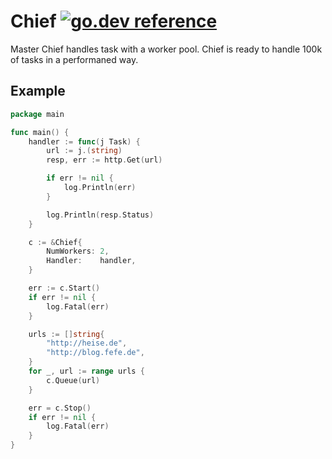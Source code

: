 # Chief [![go.dev reference](https://img.shields.io/badge/go.dev-reference-007d9c?logo=go&logoColor=white&style=flat-square)](https://pkg.go.dev/github.com/f9a/chief)

Master Chief handles task with a worker pool. Chief is ready to handle 100k of tasks in a performaned way.

## Example

```go
package main

func main() {
	handler := func(j Task) {
		url := j.(string)
		resp, err := http.Get(url)

		if err != nil {
			log.Println(err)
		}

		log.Println(resp.Status)
	}

	c := &Chief{
		NumWorkers: 2,
		Handler:    handler,
	}

	err := c.Start()
	if err != nil {
		log.Fatal(err)
	}

	urls := []string{
		"http://heise.de",
		"http://blog.fefe.de",
	}
	for _, url := range urls {
		c.Queue(url)
	}

	err = c.Stop()
	if err != nil {
		log.Fatal(err)
	}
}
```
